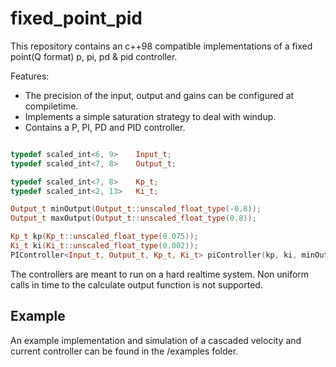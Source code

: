 # fixed_point_pid

This repository contains an c++98 compatible implementations of a fixed point(Q format) p, pi, pd & pid controller.

Features:
* The precision of the input, output and gains can be configured at compiletime.
* Implements a simple saturation strategy to deal with windup.
* Contains a P, PI, PD and PID controller.

```c++

typedef scaled_int<6, 9>	Input_t;
typedef scaled_int<7, 8>	Output_t;

typedef scaled_int<7, 8>	Kp_t;
typedef scaled_int<2, 13>	Ki_t;

Output_t minOutput(Output_t::unscaled_float_type(-0.8));
Output_t maxOutput(Output_t::unscaled_float_type(0.8));

Kp_t kp(Kp_t::unscaled_float_type(0.075));
Ki_t ki(Ki_t::unscaled_float_type(0.002));
PIController<Input_t, Output_t, Kp_t, Ki_t> piController(kp, ki, minOutput, maxOutput);

```

The controllers are meant to run on a hard realtime system. Non uniform calls in time to the calculate output function is not supported.

## Example
An example implementation and simulation of a cascaded velocity and current controller can be found in the /examples folder.